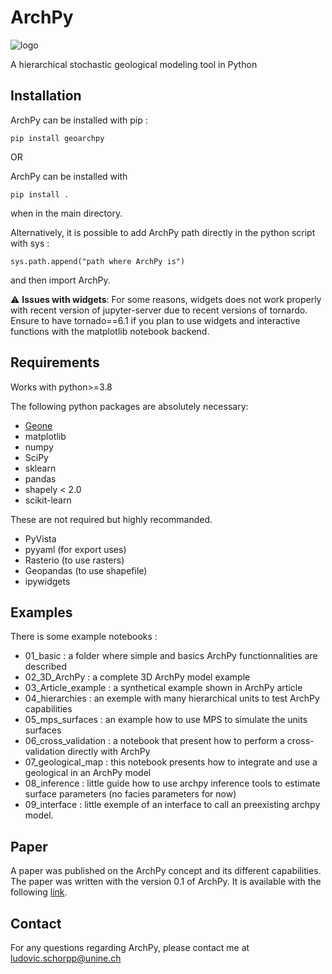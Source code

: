 # ArchPy

![logo](./sphinx_build/source/figures/logo_web.png)

A hierarchical stochastic geological modeling tool in Python


## Installation

ArchPy can be installed with pip :

```
pip install geoarchpy
```

OR 

ArchPy can be installed with 
```
pip install .
```
when in the main directory.

Alternatively, it is possible to add ArchPy path directly in the python script with sys :
```
sys.path.append("path where ArchPy is") 
```
and then import ArchPy.

:warning: **Issues with widgets**: For some reasons, widgets does not work properly with recent version of jupyter-server due to recent versions of tornardo. Ensure to have tornado==6.1 if you plan to use widgets and interactive functions with the matplotlib notebook backend. 

## Requirements

Works with python>=3.8

The following python packages are absolutely necessary:
   - [Geone](https://github.com/randlab/geone)
   - matplotlib
   - numpy
   - SciPy
   - sklearn
   - pandas
   - shapely < 2.0
   - scikit-learn

These are not required but highly recommanded.
   - PyVista
   - pyyaml (for export uses)
   - Rasterio (to use rasters)
   - Geopandas (to use shapefile)
   - ipywidgets
   
 ## Examples
 There is some example notebooks :
 - 01_basic : a folder where simple and basics ArchPy functionnalities are described 
 - 02_3D_ArchPy : a complete 3D ArchPy model example
 - 03_Article_example : a synthetical example shown in ArchPy article
 - 04_hierarchies : an exemple with many hierarchical units to test ArchPy capabilities
 - 05_mps_surfaces : an example how to use MPS to simulate the units surfaces
 - 06_cross_validation : a notebook that present how to perform a cross-validation directly with ArchPy
 - 07_geological_map : this notebook presents how to integrate and use a geological in an ArchPy model
 - 08_inference : little guide how to use archpy inference tools to estimate surface parameters (no facies parameters for now)
 - 09_interface : little exemple of an interface to call an preexisting archpy model.
 
 ## Paper
 A paper was published on the ArchPy concept and its different capabilities.
 The paper was written with the version 0.1 of ArchPy.
 It is available with the following [link](https://www.frontiersin.org/articles/10.3389/feart.2022.884075/).

 ## Contact
 For any questions regarding ArchPy, please contact me at <ludovic.schorpp@unine.ch>
